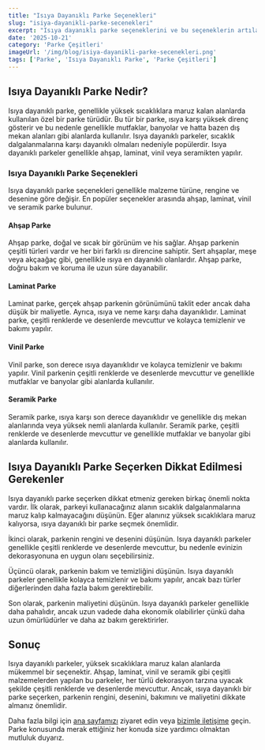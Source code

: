 ```yaml
---
title: "Isıya Dayanıklı Parke Seçenekleri"
slug: "isiya-dayanikli-parke-secenekleri"
excerpt: "Isıya dayanıklı parke seçeneklerini ve bu seçeneklerin artılarını ve eksilerini keşfedin."
date: '2025-10-21'
category: 'Parke Çeşitleri'
imageUrl: '/img/blog/isiya-dayanikli-parke-secenekleri.png'
tags: ['Parke', 'Isıya Dayanıklı Parke', 'Parke Çeşitleri']
---
```


<h2>Isıya Dayanıklı Parke Nedir?</h2>
<p>Isıya dayanıklı parke, genellikle yüksek sıcaklıklara maruz kalan alanlarda kullanılan özel bir parke türüdür. Bu tür bir parke, ısıya karşı yüksek direnç gösterir ve bu nedenle genellikle mutfaklar, banyolar ve hatta bazen dış mekan alanları gibi alanlarda kullanılır. Isıya dayanıklı parkeler, sıcaklık dalgalanmalarına karşı dayanıklı olmaları nedeniyle popülerdir. Isıya dayanıklı parkeler genellikle ahşap, laminat, vinil veya seramikten yapılır.</p>

<h3>Isıya Dayanıklı Parke Seçenekleri</h3>
<p>Isıya dayanıklı parke seçenekleri genellikle malzeme türüne, rengine ve desenine göre değişir. En popüler seçenekler arasında ahşap, laminat, vinil ve seramik parke bulunur.</p>

<h4>Ahşap Parke</h4>
<p>Ahşap parke, doğal ve sıcak bir görünüm ve his sağlar. Ahşap parkenin çeşitli türleri vardır ve her biri farklı ısı direncine sahiptir. Sert ahşaplar, meşe veya akçaağaç gibi, genellikle ısıya en dayanıklı olanlardır. Ahşap parke, doğru bakım ve koruma ile uzun süre dayanabilir.</p>

<h4>Laminat Parke</h4>
<p>Laminat parke, gerçek ahşap parkenin görünümünü taklit eder ancak daha düşük bir maliyetle. Ayrıca, ısıya ve neme karşı daha dayanıklıdır. Laminat parke, çeşitli renklerde ve desenlerde mevcuttur ve kolayca temizlenir ve bakımı yapılır.</p>

<h4>Vinil Parke</h4>
<p>Vinil parke, son derece ısıya dayanıklıdır ve kolayca temizlenir ve bakımı yapılır. Vinil parkenin çeşitli renklerde ve desenlerde mevcuttur ve genellikle mutfaklar ve banyolar gibi alanlarda kullanılır.</p>

<h4>Seramik Parke</h4>
<p>Seramik parke, ısıya karşı son derece dayanıklıdır ve genellikle dış mekan alanlarında veya yüksek nemli alanlarda kullanılır. Seramik parke, çeşitli renklerde ve desenlerde mevcuttur ve genellikle mutfaklar ve banyolar gibi alanlarda kullanılır.</p>

<h2>Isıya Dayanıklı Parke Seçerken Dikkat Edilmesi Gerekenler</h2>
<p>Isıya dayanıklı parke seçerken dikkat etmeniz gereken birkaç önemli nokta vardır. İlk olarak, parkeyi kullanacağınız alanın sıcaklık dalgalanmalarına maruz kalıp kalmayacağını düşünün. Eğer alanınız yüksek sıcaklıklara maruz kalıyorsa, ısıya dayanıklı bir parke seçmek önemlidir.</p>

<p>İkinci olarak, parkenin rengini ve desenini düşünün. Isıya dayanıklı parkeler genellikle çeşitli renklerde ve desenlerde mevcuttur, bu nedenle evinizin dekorasyonuna en uygun olanı seçebilirsiniz.</p>

<p>Üçüncü olarak, parkenin bakım ve temizliğini düşünün. Isıya dayanıklı parkeler genellikle kolayca temizlenir ve bakımı yapılır, ancak bazı türler diğerlerinden daha fazla bakım gerektirebilir.</p>

<p>Son olarak, parkenin maliyetini düşünün. Isıya dayanıklı parkeler genellikle daha pahalıdır, ancak uzun vadede daha ekonomik olabilirler çünkü daha uzun ömürlüdürler ve daha az bakım gerektirirler.</p>

<h2>Sonuç</h2>
<p>Isıya dayanıklı parkeler, yüksek sıcaklıklara maruz kalan alanlarda mükemmel bir seçenektir. Ahşap, laminat, vinil ve seramik gibi çeşitli malzemelerden yapılan bu parkeler, her türlü dekorasyon tarzına uyacak şekilde çeşitli renklerde ve desenlerde mevcuttur. Ancak, ısıya dayanıklı bir parke seçerken, parkenin rengini, desenini, bakımını ve maliyetini dikkate almanız önemlidir.</p>

<p>Daha fazla bilgi için <a href="https://parkeshop.com">ana sayfamızı</a> ziyaret edin veya <a href="https://parkeshop.com/contact">bizimle iletişime</a> geçin. Parke konusunda merak ettiğiniz her konuda size yardımcı olmaktan mutluluk duyarız.</p>